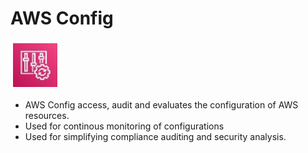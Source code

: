 # AWS Config

![AWS Config](./images/config.png)

- AWS Config access, audit and evaluates the configuration of AWS resources.
- Used for continous monitoring of configurations
- Used for simplifying compliance auditing and security analysis.

